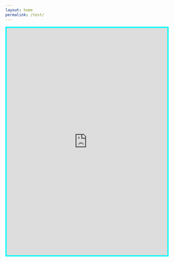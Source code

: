 ```yaml
---
layout: home
permalink: /test/
---
```


<iframe id='kofiframe' src='https://ko-fi.com/yosoyfreeman/?hidefeed=true&widget=true&embed=true&preview=true' style='border:none;width:100%;padding:4px;background:#00f9f9f9;' height='712' title='yosoyfreeman'></iframe>

